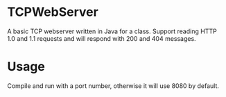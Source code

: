 # TCPWebServer
A basic TCP webserver written in Java for a class.
Support reading HTTP 1.0 and 1.1 requests and will respond with 200 and 404 messages.

# Usage
Compile and run with a port number, otherwise it will use 8080 by default.
